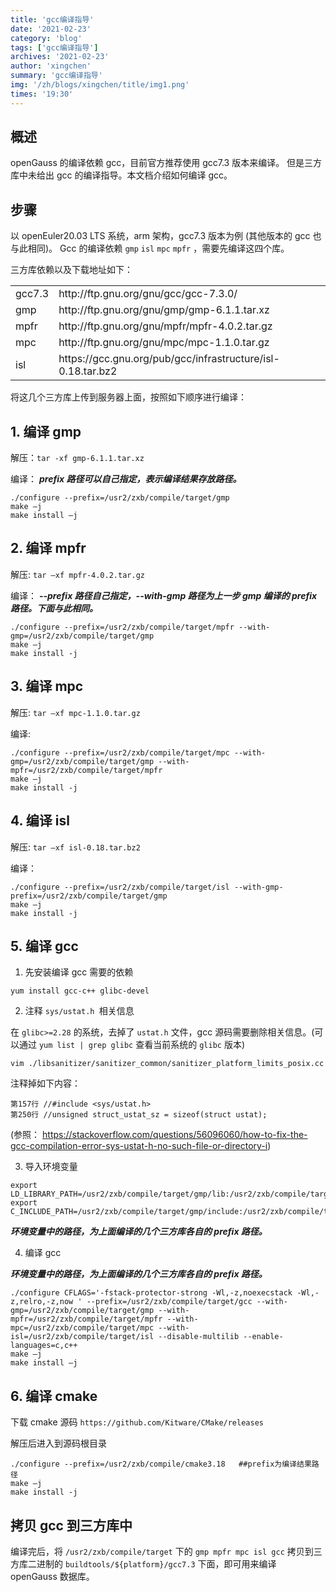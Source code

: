 ```yaml
---
title: 'gcc编译指导'
date: '2021-02-23'
category: 'blog'
tags: ['gcc编译指导']
archives: '2021-02-23'
author: 'xingchen'
summary: 'gcc编译指导'
img: '/zh/blogs/xingchen/title/img1.png'
times: '19:30'
---
```


## 概述

openGauss 的编译依赖 gcc，目前官方推荐使用 gcc7.3 版本来编译。 但是三方库中未给出 gcc 的编译指导。本文档介绍如何编译 gcc。

## 步骤

以 openEuler20.03 LTS 系统，arm 架构，gcc7.3 版本为例 (其他版本的 gcc 也与此相同)。
Gcc 的编译依赖 `gmp` `isl` `mpc` `mpfr` ，需要先编译这四个库。

三方库依赖以及下载地址如下：

<table>
<tbody>
    <tr>
        <td>gcc7.3</td>
        <td>http://ftp.gnu.org/gnu/gcc/gcc-7.3.0/</td>
    </tr>
    <tr>
        <td>gmp</td>
        <td>http://ftp.gnu.org/gnu/gmp/gmp-6.1.1.tar.xz</td>
    </tr>
    <tr>
        <td>mpfr</td>
        <td>http://ftp.gnu.org/gnu/mpfr/mpfr-4.0.2.tar.gz</td>
    </tr>
    <tr>
        <td>mpc</td>
        <td>http://ftp.gnu.org/gnu/mpc/mpc-1.1.0.tar.gz</td>
    </tr>
    <tr>
        <td>isl</td>
        <td>https://gcc.gnu.org/pub/gcc/infrastructure/isl-0.18.tar.bz2</td>
    </tr>
</tbody>
</table>

将这几个三方库上传到服务器上面，按照如下顺序进行编译：

## 1. 编译 gmp

解压：`tar -xf gmp-6.1.1.tar.xz`

编译：
**_prefix 路径可以自己指定，表示编译结果存放路径。_**

```
./configure --prefix=/usr2/zxb/compile/target/gmp
make –j
make install –j
```

## 2. 编译 mpfr

解压: `tar –xf mpfr-4.0.2.tar.gz`

编译：
**_--prefix 路径自己指定，--with-gmp 路径为上一步 gmp 编译的 prefix 路径。下面与此相同。_**

```
./configure --prefix=/usr2/zxb/compile/target/mpfr --with-gmp=/usr2/zxb/compile/target/gmp
make –j
make install -j
```

## 3. 编译 mpc

解压: `tar –xf mpc-1.1.0.tar.gz`

编译:

```
./configure --prefix=/usr2/zxb/compile/target/mpc --with-gmp=/usr2/zxb/compile/target/gmp --with-mpfr=/usr2/zxb/compile/target/mpfr
make –j
make install -j
```

## 4. 编译 isl

解压: `tar –xf isl-0.18.tar.bz2`

编译：

```
./configure --prefix=/usr2/zxb/compile/target/isl --with-gmp-prefix=/usr2/zxb/compile/target/gmp
make –j
make install -j
```

## 5. 编译 gcc

1. 先安装编译 gcc 需要的依赖

```
yum install gcc-c++ glibc-devel
```

2. 注释 `sys/ustat.h `相关信息

在 `glibc>=2.28` 的系统，去掉了 `ustat.h` 文件，gcc 源码需要删除相关信息。(可以通过 `yum list | grep glibc` 查看当前系统的 `glibc` 版本)

```
vim ./libsanitizer/sanitizer_common/sanitizer_platform_limits_posix.cc
```

注释掉如下内容：

```
第157行 //#include <sys/ustat.h>
第250行 //unsigned struct_ustat_sz = sizeof(struct ustat);
```

(参照： https://stackoverflow.com/questions/56096060/how-to-fix-the-gcc-compilation-error-sys-ustat-h-no-such-file-or-directory-i)

3. 导入环境变量

```
export LD_LIBRARY_PATH=/usr2/zxb/compile/target/gmp/lib:/usr2/zxb/compile/target/mpfr/lib:/usr2/zxb/compile/target/mpc/lib:/usr2/zxb/compile/target/isl/lib:${LD_LIBRARY_PATH}
export C_INCLUDE_PATH=/usr2/zxb/compile/target/gmp/include:/usr2/zxb/compile/target/mpfr/include:/usr2/zxb/compile/target/mpc/include:/usr2/zxb/compile/target/isl/include:${C_INCLUDE_PATH}
```

**_环境变量中的路径，为上面编译的几个三方库各自的 prefix 路径。_**

4. 编译 gcc

**_环境变量中的路径，为上面编译的几个三方库各自的 prefix 路径。_**

```
./configure CFLAGS='-fstack-protector-strong -Wl,-z,noexecstack -Wl,-z,relro,-z,now ' --prefix=/usr2/zxb/compile/target/gcc --with-gmp=/usr2/zxb/compile/target/gmp --with-mpfr=/usr2/zxb/compile/target/mpfr --with-mpc=/usr2/zxb/compile/target/mpc --with-isl=/usr2/zxb/compile/target/isl --disable-multilib --enable-languages=c,c++
make –j
make install –j
```

## 6. 编译 cmake

下载 cmake 源码 `https://github.com/Kitware/CMake/releases`

解压后进入到源码根目录

```
./configure --prefix=/usr2/zxb/compile/cmake3.18   ##prefix为编译结果路径
make –j
make install -j
```

## 拷贝 gcc 到三方库中

编译完后，将 `/usr2/zxb/compile/target` 下的 `gmp mpfr mpc isl gcc` 拷贝到三方库二进制的 `buildtools/${platform}/gcc7.3` 下面，即可用来编译 openGauss 数据库。
